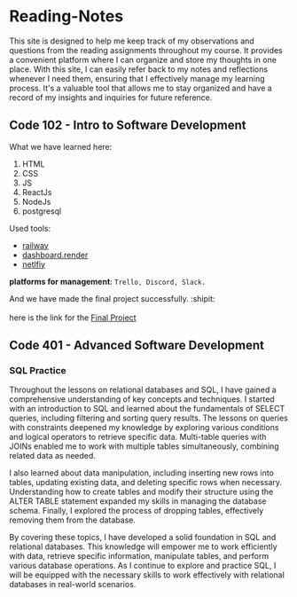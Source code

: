 # Reading-Notes
This site is designed to help me keep track of my observations and questions from the reading assignments throughout my course. It provides a convenient platform where I can organize and store my thoughts in one place. With this site, I can easily refer back to my notes and reflections whenever I need them, ensuring that I effectively manage my learning process. It's a valuable tool that allows me to stay organized and have a record of my insights and inquiries for future reference.

## Code 102 - Intro to Software Development
What we have learned here:
1. HTML
2. CSS
3. JS
4. ReactJs
5. NodeJs
6. postgresql

Used tools:
* [railway](https://railway.app/)
* [dashboard.render](https://dashboard.render.com/login)
* [netlfiy](https://www.netlify.com/)

**platforms for management**: `Trello, Discord, Slack.`


And we have made the final project successfully. :shipit:<br><br>
here is the link for the [Final Project](https://aesthetic-phoenix-14d146.netlify.app/)






## Code 401 - Advanced Software Development

### SQL Practice
Throughout the lessons on relational databases and SQL, I have gained a comprehensive understanding of key concepts and techniques. I started with an introduction to SQL and learned about the fundamentals of SELECT queries, including filtering and sorting query results. The lessons on queries with constraints deepened my knowledge by exploring various conditions and logical operators to retrieve specific data. Multi-table queries with JOINs enabled me to work with multiple tables simultaneously, combining related data as needed.

I also learned about data manipulation, including inserting new rows into tables, updating existing data, and deleting specific rows when necessary. Understanding how to create tables and modify their structure using the ALTER TABLE statement expanded my skills in managing the database schema. Finally, I explored the process of dropping tables, effectively removing them from the database.

By covering these topics, I have developed a solid foundation in SQL and relational databases. This knowledge will empower me to work efficiently with data, retrieve specific information, manipulate tables, and perform various database operations. As I continue to explore and practice SQL, I will be equipped with the necessary skills to work effectively with relational databases in real-world scenarios.

